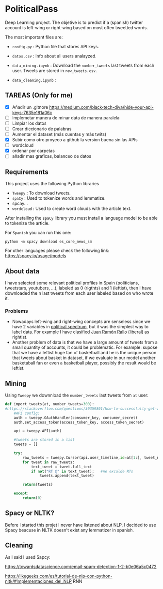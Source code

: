# PoliticalPass

Deep Learning project. The objetive is to predict if a (spanish) twitter account is left-wing or right-wing based on most often tweetted words.

The most important files are:

* `config.py` : Python file that stores API keys.

* `datos.csv` : Info about all users analayzed.

* `data_mining.ipynb` : Download the `number_tweets` last tweets from each user. Tweets are stored in `raw_tweets.csv`.  

* `data_cleaning.ipynb` : 


## TAREAS (Only for me)
- [x] Añadir un .gitnore https://medium.com/black-tech-diva/hide-your-api-keys-7635e181a06c
- [ ] Implemetar manera de minar data de manera paralela
- [ ] Limpiar los datos
- [ ] Crear diccionario de palabras
- [ ] Aumentar el dataset (más cuentas y más twits)
- [x] Subir como otro proyeco a github la version buena sin las APIs
- [ ] wordcloud
- [x] ordenar por carpetas
- [ ] añadir mas graficas, balanceo de datos

## Requirements

This project uses the following Python libraries

* `Tweepy` : To download tweets.
* `spaCy` : Used to tokenize words and lemmatize.
* spcay...
* `wordcloud` : Used to create word clouds with the article text.

After installing the `spaCy` library you must install a language model to be able to tokenize the article.

For `Spanish` you can run this one:

`python -m spacy download es_core_news_sm`

For other languages please check the following link: https://spacy.io/usage/models

## About data

I have selected some relevant political profiles in Spain (politicians, tweetstars, youtubers, ...), labeled as 0 (rigthts) and 1 (leftist), then I have downloaded the n last tweets from each user labeled based on who wrote it. 

### Problems
 * Nowadays left-wing and right-wing concepts are senseless since we have 2 variables in [political spectrum](https://en.wikipedia.org/wiki/Political_spectrum), but it was the simplest way to label data. For example I have clasified [Juan Ramón Rallo](https://es.wikipedia.org/wiki/Juan_Ramón_Rallo) (liberal) as rightist.
 * Another problem of data is that we have a large amount of tweets from a small quantity of accounts, it could be problematic. For example: supose that we have a leftist huge fan of basketball and he is the unique person that tweets about basket in dataset, if we evaluate in our model another basketaball fan or even a basketball player, possibly the result would be leftist.


## Mining

Using `Tweepy` we downnload the `number_tweets` last tweets from `at` user:

```python
def import_tweets(at, number_tweets=300):
#https://stackoverflow.com/questions/30359801/how-to-successfully-get-all-the-tweets-for-one-user-with-tweepy
	#API config:
	auth = tweepy.OAuthHandler(consumer_key, consumer_secret)
	auth.set_access_token(access_token_key, access_token_secret)

	api = tweepy.API(auth)

	#tweets are stored in a list
	tweets = []

	try:
		raw_tweets = tweepy.Cursor(api.user_timeline,id=at[1:], tweet_mode="extended").items(number_tweets)
		for tweet in raw_tweets:
			text_tweet = tweet.full_text
			if not("RT @" in text_tweet):   #We exculde RTs
				tweets.append(text_tweet)

		return(tweets)

	except:
		return(0)
```

## Spacy or NLTK?

Before I started this projet I never have listened about NLP. I decided to use Spacy beacuse in NLTK doesn't exist any lemmatizer in spanish. 

## Cleaning

As I said I used Sapcy:



https://towardsdatascience.com/email-spam-detection-1-2-b0e06a5c0472

https://likegeeks.com/es/tutorial-de-nlp-con-python-nltk/#Implementaciones_del_NLP
RNN

